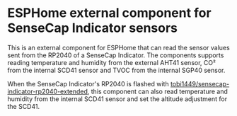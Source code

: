 # ESPHome external component for SenseCap Indicator sensors
This is an external component for ESPHome that can read the sensor values sent from the RP2040 of a SenseCap Indicator.
The components supports reading temperature and humidity from the external AHT41 sensor, CO² from the internal SCD41 sensor and TVOC from the internal SGP40 sensor.

When the SenseCap Indicator's RP2040 is flashed with [tobi1449/sensecap-indicator-rp2040-extended](https://github.com/tobi1449/sensecap-indicator-rp2040-extended), this component can also read temperature and humidity from the internal SCD41 sensor and set the altitude adjustment for the SCD41.